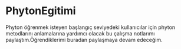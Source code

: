 # PhytonEgitimi
Phyton öğrenmek isteyen başlangıç seviyedeki kullanıcılar için phyton metodlarını anlamalarına yardımcı olacak bu çalışma notlarımı paylaştım.Öğrendiklerimi buradan paylaşmaya devam edeceğim.
